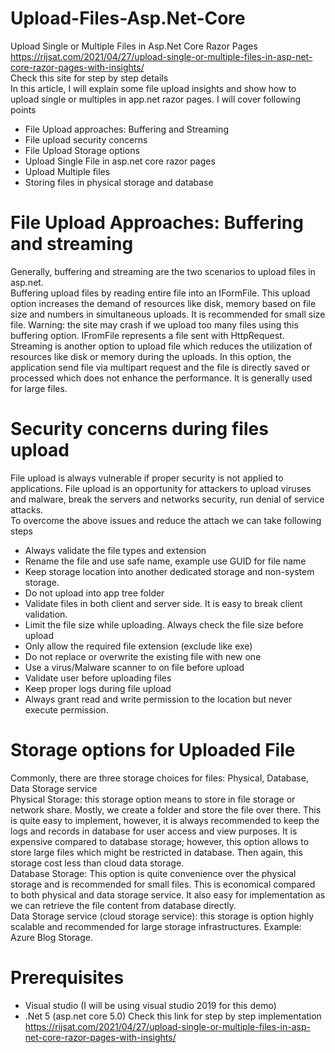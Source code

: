 # Upload-Files-Asp.Net-Core
 Upload Single or Multiple Files in Asp.Net Core Razor Pages
 https://rijsat.com/2021/04/27/upload-single-or-multiple-files-in-asp-net-core-razor-pages-with-insights/
<br> Check this site for step by step details <br>
 In this article, I will explain some file upload insights and show how to upload single or multiples in app.net razor pages. I will cover following points
-	File Upload approaches: Buffering and Streaming
-	File upload security concerns
-	File Upload Storage options
-	Upload Single File in asp.net core razor pages  
-	Upload Multiple files 
-	Storing files in physical storage and database 
# File Upload Approaches: Buffering and streaming
Generally, buffering and streaming are the two scenarios to upload files in asp.net.  <br>
Buffering upload files by reading entire file into an IFormFile. This upload option increases the demand of resources like disk, memory based on file size and numbers in simultaneous uploads. It is recommended for small size file. Warning: the site may crash if we upload too many files using this buffering option.
IFromFile represents a file sent with HttpRequest.<br>
Streaming is another option to upload file which reduces the utilization of resources like disk or memory during the uploads. In this option, the application send file via multipart request and the file is directly saved or processed which does not enhance the performance. It is generally used for large files.
# Security concerns during files upload
File upload is always vulnerable if proper security is not applied to applications. File upload is an opportunity for attackers to upload viruses and malware, break the servers and networks security, run denial of service attacks. <br>
To overcome the above issues and reduce the attach we can take following steps
-	Always validate the file types and extension
-	Rename the file and use safe name, example use GUID for file name
-	Keep storage location into another dedicated storage and non-system storage.
-	Do not upload into app tree folder
-	Validate files in both client and server side. It is easy to break client validation.
-	Limit the file size while uploading. Always check the file size before upload
-	Only allow the required file extension (exclude like exe)
-	Do not replace or overwrite the existing file with new one
-	Use a virus/Malware scanner to on file before upload
-	Validate user before uploading files
-	Keep proper logs during file upload
-	Always grant read and write permission to the location but never execute permission.
# Storage options for Uploaded File
Commonly, there are three storage choices for files: Physical, Database, Data Storage service<br>
Physical Storage: this storage option means to store in file storage or network share. Mostly, we create a folder and store the file over there. This is quite easy to implement, however, it is always recommended to keep the logs and records in database for user access and view purposes. It is expensive compared to database storage; however, this option allows to store large files which might be restricted in database. Then again, this storage cost less than cloud data storage.<br>
Database Storage: This option is quite convenience over the physical storage and is recommended for small files. This is economical compared to both physical and data storage service. It also easy for implementation as we can retrieve the file content from database directly.<br>
Data Storage service (cloud storage service): this storage is option highly scalable and recommended for large storage infrastructures. Example: Azure Blog Storage.<br>
# Prerequisites
-	Visual studio (I will be using visual studio 2019 for this demo)
-	.Net 5 (asp.net core 5.0)
Check this link for step by step implementation
 https://rijsat.com/2021/04/27/upload-single-or-multiple-files-in-asp-net-core-razor-pages-with-insights/
